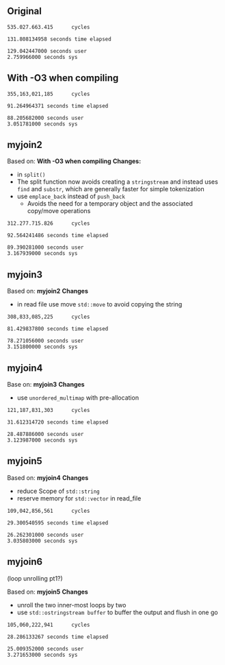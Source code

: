 ## Original
```
535.027.663.415      cycles

131.808134958 seconds time elapsed

129.042447000 seconds user
2.759966000 seconds sys
```

## With -O3 when compiling
```
355,163,021,185      cycles

91.264964371 seconds time elapsed

88.205682000 seconds user
3.051781000 seconds sys
```

## myjoin2
Based on: **With -O3 when compiling**
**Changes:**
* in `split()`
* The split function now avoids creating a `stringstream` and instead uses `find` and `substr`, which are generally faster for simple tokenization
* use `emplace_back` instead of `push_back`
    * Avoids the need for a temporary object and the associated copy/move operations
```
312.277.715.826      cycles

92.564241486 seconds time elapsed

89.390281000 seconds user
3.167939000 seconds sys
```

## myjoin3
Based on: **myjoin2**
**Changes**
* in read file use move `std::move` to avoid copying the string

```
308,833,085,225      cycles

81.429837800 seconds time elapsed

78.271056000 seconds user
3.151800000 seconds sys
```

## myjoin4
Base on: **myjoin3**
**Changes**
* use `unordered_multimap` with pre-allocation

```
121,187,831,303      cycles

31.612314720 seconds time elapsed

28.487886000 seconds user
3.123987000 seconds sys
```

## myjoin5
Based on: **myjoin4**
**Changes**
* reduce Scope of `std::string`
* reserve memory for `std::vector` in read_file

```
109,042,856,561      cycles        

29.300540595 seconds time elapsed

26.262301000 seconds user
3.035803000 seconds sys
```

## myjoin6
(loop unrolling pt1?) 

Based on: **myjoin5**
**Changes**
* unroll the two inner-most loops by two
* use `std::ostringstream buffer` to buffer the output and flush in one go

```
105,060,222,941      cycles         

28.286133267 seconds time elapsed

25.009352000 seconds user
3.271653000 seconds sys
```